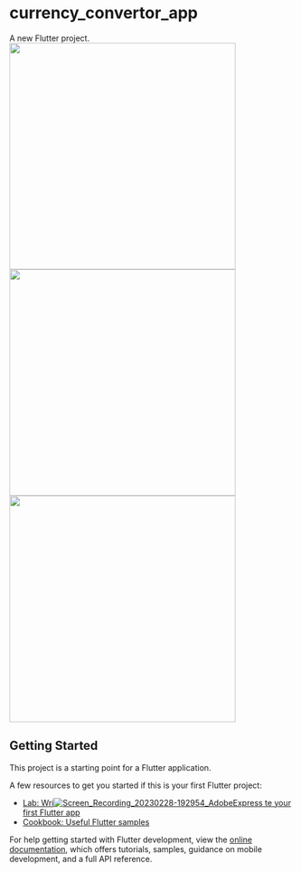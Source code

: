 # currency_convertor_app

A new Flutter project.
<img src="https://user-images.githubusercontent.com/113037698/221877809-74b2641b-d09a-46b3-bc81-e4c2f12ac47f.jpg" width="400">
<img src="https://user-images.githubusercontent.com/113037698/221877842-e7fc2b63-e9ef-49ce-ae5b-ad014484d96a.jpg" width="400">
<img src="https://user-images.githubusercontent.com/113037698/221879816-a4893937-b31b-450f-8e14-9e5faa2de72e.gif" width="400">

## Getting Started

This project is a starting point for a Flutter application.


A few resources to get you started if this is your first Flutter project:

- [Lab: Wri![Screen_Recording_20230228-192954_AdobeExpress](https://user-images.githubusercontent.com/113037698/221879150-11b2375b-541f-42d6-a608-8f443e7820d2.gif)
te your first Flutter app](https://docs.flutter.dev/get-started/codelab)
- [Cookbook: Useful Flutter samples](https://docs.flutter.dev/cookbook)

For help getting started with Flutter development, view the
[online documentation](https://docs.flutter.dev/), which offers tutorials,
samples, guidance on mobile development, and a full API reference.
